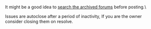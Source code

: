 It might be a good idea to [search the archived forums](http://www.expandframework.com/forum/search.html) before posting.\

Issues are autoclose after a period of inactivity, If you are the owner consider closing them on resolve.
